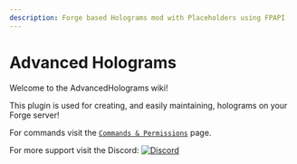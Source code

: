 ```yaml
---
description: Forge based Holograms mod with Placeholders using FPAPI
---
```


# Advanced Holograms

Welcome to the AdvancedHolograms wiki!

This plugin is used for creating, and easily maintaining, holograms on your Forge server!

For commands visit the [`Commands & Permissions`](advanced-holograms/commands-and-permissions.md) page.

For more support visit the Discord: [![Discord](https://camo.githubusercontent.com/f5c9e691a16267d81f51857e196c6f29814f3f6c4ae615238cac06da1578cfca/68747470733a2f2f696d672e736869656c64732e696f2f646973636f72642f383331393636363431353836383331343331)](https://discord.gg/7vqgtrjDGw)



